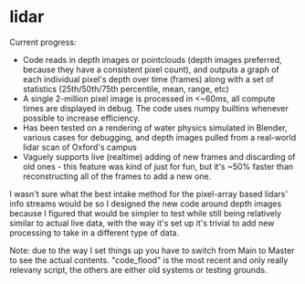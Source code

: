 # lidar

Current progress:
  - Code reads in depth images or pointclouds (depth images preferred, because they have a consistent pixel count), and outputs a graph of each individual pixel's depth over time (frames) along with a set of statistics (25th/50th/75th percentile, mean, range, etc)
  - A single 2-million pixel image is processed in <~60ms, all compute times are displayed in debug. The code uses numpy builtins whenever possible to increase efficiency.
  - Has been tested on a rendering of water physics simulated in Blender, various cases for debugging, and depth images pulled from a real-world lidar scan of Oxford's campus
  - Vaguely supports live (realtime) adding of new frames and discarding of old ones - this feature was kind of just for fun, but it's ~50% faster than reconstructing all of the frames to add a new one.

I wasn't sure what the best intake method for the pixel-array based lidars' info streams would be so I designed the new code around depth images because I figured that would be simpler to test while still being relatively similar to actual live data, with the way it's set up it's trivial to add new processing to take in a different type of data.

Note: due to the way I set things up you have to switch from Main to Master to see the actual contents. "code_flood" is the most recent and only really relevany script, the others are either old systems or testing grounds.
